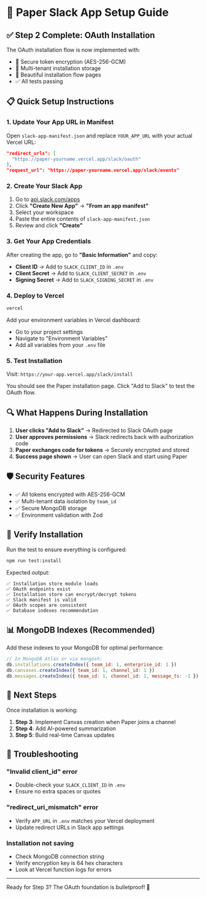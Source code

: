 # 🚀 Paper Slack App Setup Guide

## ✅ Step 2 Complete: OAuth Installation

The OAuth installation flow is now implemented with:
- 🔐 Secure token encryption (AES-256-GCM)
- 📝 Multi-tenant installation storage
- 🎯 Beautiful installation flow pages
- ✅ All tests passing

## 📋 Quick Setup Instructions

### 1. Update Your App URL in Manifest

Open `slack-app-manifest.json` and replace `YOUR_APP_URL` with your actual Vercel URL:

```json
"redirect_urls": [
  "https://paper-yourname.vercel.app/slack/oauth"
],
"request_url": "https://paper-yourname.vercel.app/slack/events"
```

### 2. Create Your Slack App

1. Go to [api.slack.com/apps](https://api.slack.com/apps)
2. Click **"Create New App"** → **"From an app manifest"**
3. Select your workspace
4. Paste the entire contents of `slack-app-manifest.json`
5. Review and click **"Create"**

### 3. Get Your App Credentials

After creating the app, go to **"Basic Information"** and copy:

- **Client ID** → Add to `SLACK_CLIENT_ID` in `.env`
- **Client Secret** → Add to `SLACK_CLIENT_SECRET` in `.env`
- **Signing Secret** → Add to `SLACK_SIGNING_SECRET` in `.env`

### 4. Deploy to Vercel

```bash
vercel
```

Add your environment variables in Vercel dashboard:
- Go to your project settings
- Navigate to "Environment Variables"
- Add all variables from your `.env` file

### 5. Test Installation

Visit: `https://your-app.vercel.app/slack/install`

You should see the Paper installation page. Click "Add to Slack" to test the OAuth flow.

## 🔍 What Happens During Installation

1. **User clicks "Add to Slack"** → Redirected to Slack OAuth page
2. **User approves permissions** → Slack redirects back with authorization code
3. **Paper exchanges code for tokens** → Securely encrypted and stored
4. **Success page shown** → User can open Slack and start using Paper

## 🛡️ Security Features

- ✅ All tokens encrypted with AES-256-GCM
- ✅ Multi-tenant data isolation by `team_id`
- ✅ Secure MongoDB storage
- ✅ Environment validation with Zod

## 🧪 Verify Installation

Run the test to ensure everything is configured:

```bash
npm run test:install
```

Expected output:
```
✅ Installation store module loads
✅ OAuth endpoints exist
✅ Installation store can encrypt/decrypt tokens
✅ Slack manifest is valid
✅ OAuth scopes are consistent
✅ Database indexes recommendation
```

## 📊 MongoDB Indexes (Recommended)

Add these indexes to your MongoDB for optimal performance:

```javascript
// In MongoDB Atlas or via mongosh:
db.installations.createIndex({ team_id: 1, enterprise_id: 1 })
db.canvases.createIndex({ team_id: 1, channel_id: 1 })
db.messages.createIndex({ team_id: 1, channel_id: 1, message_ts: -1 })
```

## 🚀 Next Steps

Once installation is working:
1. **Step 3**: Implement Canvas creation when Paper joins a channel
2. **Step 4**: Add AI-powered summarization
3. **Step 5**: Build real-time Canvas updates

## 🐛 Troubleshooting

### "Invalid client_id" error
- Double-check your `SLACK_CLIENT_ID` in `.env`
- Ensure no extra spaces or quotes

### "redirect_uri_mismatch" error
- Verify `APP_URL` in `.env` matches your Vercel deployment
- Update redirect URLs in Slack app settings

### Installation not saving
- Check MongoDB connection string
- Verify encryption key is 64 hex characters
- Look at Vercel function logs for errors

---

Ready for Step 3? The OAuth foundation is bulletproof! 🎉